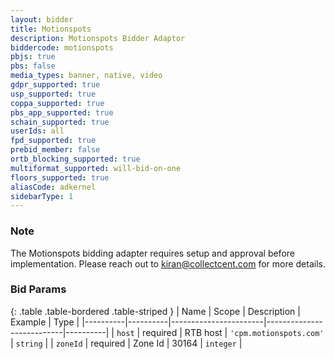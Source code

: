 ```yaml
---
layout: bidder
title: Motionspots
description: Motionspots Bidder Adaptor
biddercode: motionspots
pbjs: true
pbs: false
media_types: banner, native, video
gdpr_supported: true
usp_supported: true
coppa_supported: true
pbs_app_supported: true
schain_supported: true
userIds: all
fpd_supported: true
prebid_member: false
ortb_blocking_supported: true
multiformat_supported: will-bid-on-one
floors_supported: true
aliasCode: adkernel
sidebarType: 1
---
```


### Note

The Motionspots bidding adapter requires setup and approval before implementation. Please reach out to <kiran@collectcent.com> for more details.

### Bid Params

{: .table .table-bordered .table-striped }
| Name     | Scope    | Description           | Example                   | Type     |
|----------|----------|-----------------------|---------------------------|----------|
| `host`   | required | RTB host | `'cpm.motionspots.com'` | `string` |
| `zoneId` | required | Zone Id           | 30164                 | `integer` |
